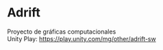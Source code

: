 # Adrift
Proyecto de gráficas computacionales\
Unity Play: https://play.unity.com/mg/other/adrift-sw
